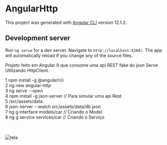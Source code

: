 # AngularHttp

This project was generated with [Angular CLI](https://github.com/angular/angular-cli) version 12.1.2.

## Development server

Run `ng serve` for a dev server. Navigate to `http://localhost:4200/`. The app will automatically reload if you change any of the source files.

Projeto feito em Angular 9  que consome uma api REST fake do json Serve Utilizando HttpClient.<br>

 1 npm install -g @angular/cli <br>
 2 ng new angular-http <br>
 3 ng serve --open <br>
 4 npm install -g json-server // Para simular uma api Rest <br>
 5 /src/assets/data <br>
 6 json-server --watch src/assets/data/db.json <br>
 7 ng g interface models/car // Criando o Model <br>
 8 ng g service services/car // Criando o Serviço <br>
 <br> <br>

![tela](https://user-images.githubusercontent.com/66754738/142921310-0de67c48-b728-4ac7-ba40-df0c62ddb299.png)
